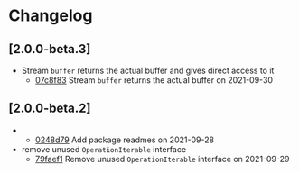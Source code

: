 # Changelog

## \[2.0.0-beta.3]

- Stream `buffer` returns the actual buffer and gives direct access to it
  - [07c8f83](https://github.com/thefrontside/effection/commit/07c8f83b5968f347ca72795c447be411e66274ed) Stream `buffer` returns the actual buffer on 2021-09-30

## \[2.0.0-beta.2]

- - [0248d79](https://github.com/thefrontside/effection/commit/0248d79a33dcfc4200b0832aba975c9cad08981e) Add package readmes on 2021-09-28
- remove unused `OperationIterable` interface
  - [79faef1](https://github.com/thefrontside/effection/commit/79faef1041c264c22bfc05c9b9f52125dadaa6d6) Remove unused `OperationIterable` interface on 2021-09-29
